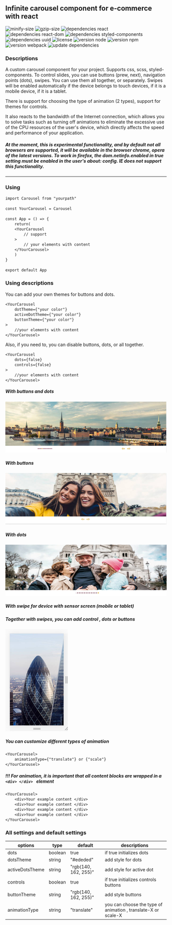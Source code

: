 ## Infinite carousel component for e-commerce with react

![minify-size](https://img.shields.io/static/v1?label=<minify-size>&message=<14.79KB>&color=brightgreen)
![gzip-size](https://img.shields.io/static/v1?label=<gzip-size>&message=<4.9KB>&color=brightgreen)
![dependencies react](https://img.shields.io/static/v1?label=<react>&message=<17.0.1>&color=blue)
![dependencies react-dom](https://img.shields.io/static/v1?label=<react-dom>&message=<17.0.1>&color=blue)
![dependencies styled-components](https://img.shields.io/static/v1?label=<styled-components>&message=<5.2.1>&color=yellow)
![dependencies uuid](https://img.shields.io/static/v1?label=<uuid>&message=<8.3.2>&color=orange)
![license](https://img.shields.io/static/v1?label=<license>&message=<MIT>&color=green)
![version node](https://img.shields.io/static/v1?label=<node>&message=<12.18.4>&color=brightgreen)
![version npm](https://img.shields.io/static/v1?label=<npm>&message=<6.14.6>&color=red)
![version webpack](https://img.shields.io/static/v1?label=<webpack>&message=<5.21.2>&color=blue)
![update dependencies](https://img.shields.io/static/v1?label=<dependencies>&message=<up-to-date>&color=brightgreen)

### Descriptions

A custom carousel component for your project. Supports css, scss, styled-components. To control slides, you can use buttons (prew, next), navigation points (dots), swipes. You can use them all together, or separately. Swipes will be enabled automatically if the device belongs to touch devices, if it is a mobile device, if it is a tablet.

There is support for choosing the type of animation (2 types), support for themes for controls.

It also reacts to the bandwidth of the Internet connection, which allows you to solve tasks such as turning off animations to eliminate the excessive use of the CPU resources of the user's device, which directly affects the speed and performance of your application.

##### At the moment, this is experimental functionality, and by default not all browsers are supported, it will be available in the browser chrome, opera of the latest versions. To work in firefox, the dom.netinfo.enabled in true setting must be enabled in the user's about: config. IE does not support this functionality.

---

### Using

```
import Carousel from "yourpath"

const YourCarousel = Carousel

const App = () => {
	return(
	<YourCarousel
		// support
	>
		// your elements with content
	</YourCarousel>
	)
}

export default App
```

### Using descriptions

You can add your own themes for buttons and dots.

```
<YourCarousel
	dotTheme={"your color"}
	activeDotTheme={"your color"}
	buttonTheme={"your color"}
>
	//your elements with content
</YourCarousel>
```

Also, if you need to, you can disable buttons, dots, or all together.

```
<YourCarousel
	dots={false}
	controls={false}
>
	//your elements with content
</YourCarousel>
```

##### With buttons and dots

![with buttons and dots](./imageForReadme/withDotsAndButtons.jpg)

##### With buttons

![with buttons](./imageForReadme/withButtons.jpg)

##### With dots

![with dots](./imageForReadme/withDots.jpg)

##### With swipe for device with sensor screen (mobile or tablet)

##### Together with swipes, you can add control , dots or buttons

![for sensor screen](./imageForReadme/withSensorScreen.jpg)

##### You can customize different types of animation

```
<YourCarousel>
	animationType={"translate"} or {"scale"}
</YourCarousel>
```

##### !!! For animation, it is important that all content blocks are wrapped in a `<div> </div> ` element

```
<YourCarousel>
	<div>Your example content </div>
	<div>Your example content </div>
	<div>Your example content </div>
	<div>Your example content </div>
</YourCarousel>
```

### All settings and default settings

| options         | type    | default              | descriptions                                                  |
| --------------- | ------- | -------------------- | ------------------------------------------------------------- |
| dots            | boolean | true                 | if true initializes dots                                      |
| dotsTheme       | string  | "#ededed"            | add style for dots                                            |
| activeDotsTheme | string  | "rgb(140, 162, 255)" | add style for active dot                                      |
| controls        | boolean | true                 | if true initializes controls buttons                          |
| buttonTheme     | string  | "rgb(140, 162, 255)" | add style buttons                                             |
| animationType   | string  | "translate"          | you can choose the type of animation , translate-X or scale-X |
